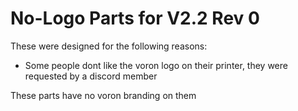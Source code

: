 # No-Logo Parts for V2.2 Rev 0
These were designed for the following reasons:
 - Some people dont like the voron logo on their printer, they were requested by a discord member
 
These parts have no voron branding on them